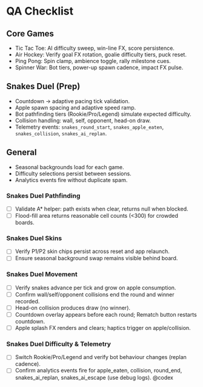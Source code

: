 ﻿# QA Checklist

## Core Games
- Tic Tac Toe: AI difficulty sweep, win-line FX, score persistence.
- Air Hockey: Verify goal FX rotation, goalie difficulty tiers, puck reset.
- Ping Pong: Spin clamp, ambience toggle, rally milestone cues.
- Spinner War: Bot tiers, power-up spawn cadence, impact FX pulse.

## Snakes Duel (Prep)
- Countdown → adaptive pacing tick validation.
- Apple spawn spacing and adaptive speed ramp.
- Bot pathfinding tiers (Rookie/Pro/Legend) simulate expected difficulty.
- Collision handling: wall, self, opponent, head-on draw.
- Telemetry events: `snakes_round_start`, `snakes_apple_eaten`, `snakes_collision`, `snakes_ai_replan`.

## General
- Seasonal backgrounds load for each game.
- Difficulty selections persist between sessions.
- Analytics events fire without duplicate spam.

### Snakes Duel Pathfinding
- [ ] Validate A* helper: path exists when clear, returns null when blocked.
- [ ] Flood-fill area returns reasonable cell counts (<300) for crowded boards.

### Snakes Duel Skins
- [ ] Verify P1/P2 skin chips persist across reset and app relaunch.
- [ ] Ensure seasonal background swap remains visible behind board.

### Snakes Duel Movement
- [ ] Verify snakes advance per tick and grow on apple consumption.
- [ ] Confirm wall/self/opponent collisions end the round and winner recorded.
- [ ] Head-on collision produces draw (no winner).
- [ ] Countdown overlay appears before each round; Rematch button restarts countdown.
- [ ] Apple splash FX renders and clears; haptics trigger on apple/collision.

### Snakes Duel Difficulty & Telemetry
- [ ] Switch Rookie/Pro/Legend and verify bot behaviour changes (replan cadence).
- [ ] Confirm analytics events fire for apple_eaten, collision, round_end, snakes_ai_replan, snakes_ai_escape (use debug logs).
@codex
